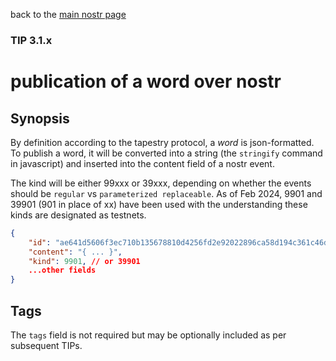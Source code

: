 back to the [main nostr page](https://github.com/wds4/tapestry-protocol/blob/main/tips/networking/nostr/README.md)

### TIP 3.1.x
publication of a word over nostr
=====

## Synopsis

By definition according to the tapestry protocol, a *word* is json-formatted. To publish a word, it will be converted into a string (the `stringify` command in javascript) and inserted into the content field of a nostr event.

The kind will be either 99xxx or 39xxx, depending on whether the events should be `regular` vs `parameterized replaceable`. As of Feb 2024, 9901 and 39901 (901 in place of xx) have been used with the understanding these kinds are designated as testnets.

```json
{
    "id": "ae641d5606f3ec710b135678810d4256fd2e92022896ca58d194c361c46d81f9",
    "content": "{ ... }",
    "kind": 9901, // or 39901
    ...other fields
}
```

## Tags

The `tags` field is not required but may be optionally included as per subsequent TIPs.

